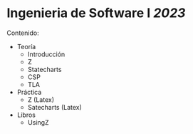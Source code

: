 # Ingenieria de Software I _2023_
Contenido:
- Teoría
    - Introducción
    - Z
    - Statecharts
    - CSP
    - TLA
- Práctica
    - Z (Latex)
    - Satecharts (Latex)
- Libros
    - UsingZ